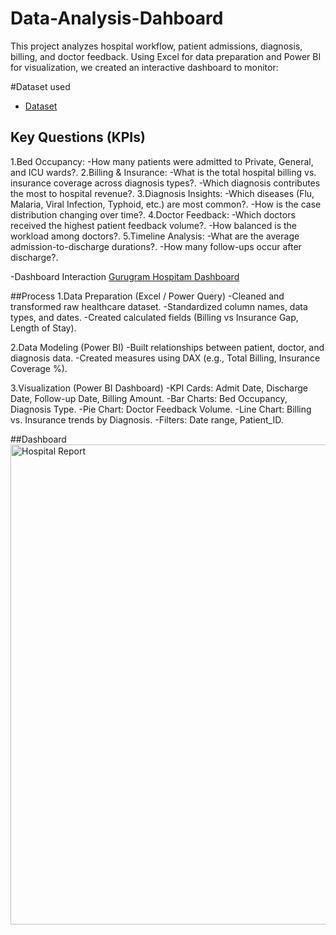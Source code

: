 # Data-Analysis-Dahboard
This project analyzes hospital workflow, patient admissions, diagnosis, billing, and doctor feedback.
Using Excel for data preparation and Power BI for visualization, we created an interactive dashboard to monitor:

#Dataset used 
- <a href="https://github.com/Rajankumar19/Data-Analysis-Dahboard/blob/22dead4ddec696b23a0b375fcd20288fcdb686e2/Healtcare-Dataset.xlsx"> Dataset </a>

## Key Questions (KPIs)
1.Bed Occupancy:
-How many patients were admitted to Private, General, and ICU wards?.
2.Billing & Insurance:
-What is the total hospital billing vs. insurance coverage across diagnosis types?.
-Which diagnosis contributes the most to hospital revenue?.
3.Diagnosis Insights:
-Which diseases (Flu, Malaria, Viral Infection, Typhoid, etc.) are most common?.
-How is the case distribution changing over time?.
4.Doctor Feedback:
-Which doctors received the highest patient feedback volume?.
-How balanced is the workload among doctors?.
5.Timeline Analysis:
-What are the average admission-to-discharge durations?.
-How many follow-ups occur after discharge?.

-Dashboard Interaction <a href="https://github.com/Rajankumar19/Data-Analysis-Dahboard/blob/22dead4ddec696b23a0b375fcd20288fcdb686e2/Hospital%20Report.png"> Gurugram Hospitam Dashboard </a>

##Process
1.Data Preparation (Excel / Power Query)
-Cleaned and transformed raw healthcare dataset.
-Standardized column names, data types, and dates.
-Created calculated fields (Billing vs Insurance Gap, Length of Stay).

2.Data Modeling (Power BI)
-Built relationships between patient, doctor, and diagnosis data.
-Created measures using DAX (e.g., Total Billing, Insurance Coverage %).

3.Visualization (Power BI Dashboard)
-KPI Cards: Admit Date, Discharge Date, Follow-up Date, Billing Amount.
-Bar Charts: Bed Occupancy, Diagnosis Type.
-Pie Chart: Doctor Feedback Volume.
-Line Chart: Billing vs. Insurance trends by Diagnosis.
-Filters: Date range, Patient_ID.

##Dashboard
<img width="1366" height="768" alt="Hospital Report" src="https://github.com/user-attachments/assets/a3dcded0-89fb-498c-9ace-08ed310d07a4" />

